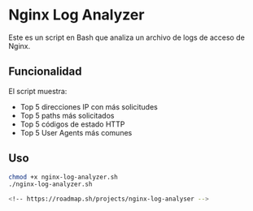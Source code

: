 # Nginx Log Analyzer

Este es un script en Bash que analiza un archivo de logs de acceso de Nginx.

## Funcionalidad

El script muestra:

- Top 5 direcciones IP con más solicitudes
- Top 5 paths más solicitados
- Top 5 códigos de estado HTTP
- Top 5 User Agents más comunes

## Uso

```bash
chmod +x nginx-log-analyzer.sh
./nginx-log-analyzer.sh

<!-- https://roadmap.sh/projects/nginx-log-analyser -->
